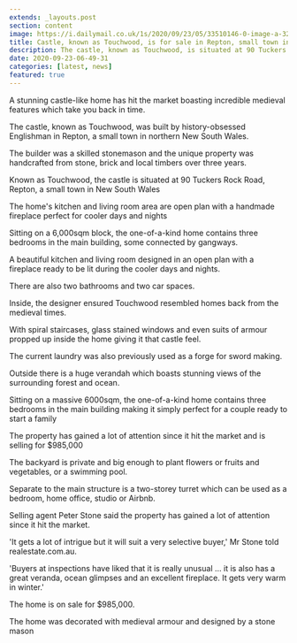 ```yaml
---
extends: _layouts.post
section: content
image: https://i.dailymail.co.uk/1s/2020/09/23/05/33510146-0-image-a-32_1600835685763.jpg 
title: Castle, known as Touchwood, is for sale in Repton, small town in NSW 
description: The castle, known as Touchwood, is situated at 90 Tuckers Rock Road, Repton, a small town in New South Wales. 
date: 2020-09-23-06-49-31 
categories: [latest, news] 
featured: true 
--- 
```

A stunning castle-like home has hit the market boasting incredible medieval features which take you back in time.

The castle, known as Touchwood, was built by history-obsessed Englishman in Repton, a small town in northern New South Wales.

The builder was a skilled stonemason and the unique property was handcrafted from stone, brick and local timbers over three years. 

Known as Touchwood, the castle is situated at 90 Tuckers Rock Road, Repton, a small town in New South Wales 

The home's kitchen and living room area are open plan with a handmade fireplace perfect for cooler days and nights

Sitting on a 6,000sqm block, the one-of-a-kind home contains three bedrooms in the main building, some connected by gangways.  

A beautiful kitchen and living room designed in an open plan with a fireplace ready to be lit during the cooler days and nights. 

There are also two bathrooms and two car spaces. 

Inside, the designer ensured Touchwood resembled homes back from the medieval times. 

With spiral staircases, glass stained windows and even suits of armour propped up inside the home giving it that castle feel. 

The current laundry was also previously used as a forge for sword making. 

Outside there is a huge verandah which boasts stunning views of the surrounding forest and ocean. 

Sitting on a massive 6000sqm, the one-of-a-kind home contains three bedrooms in the main building making it simply perfect for a couple ready to start a family 

The property has gained a lot of attention since it hit the market and is selling for $985,000

The backyard is private and big enough to plant flowers or fruits and vegetables, or a swimming pool. 

Separate to the main structure is a two-storey turret which can be used as a bedroom, home office, studio or Airbnb.

Selling agent Peter Stone said the property has gained a lot of attention since it hit the market.

'It gets a lot of intrigue but it will suit a very selective buyer,' Mr Stone told realestate.com.au.

'Buyers at inspections have liked that it is really unusual … it is also has a great veranda, ocean glimpses and an excellent fireplace. It gets very warm in winter.'

The home is on sale for $985,000. 

The home was decorated with medieval armour and designed by a stone mason

